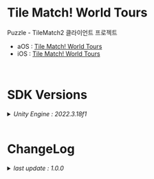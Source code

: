 # Tile Match! World Tours

Puzzle - TileMatch2 클라이언트 프로젝트

+ aOS : [Tile Match! World Tours](https://play.google.com/store/apps/details?id=com.ninetap.bubblepartyshooterpuzzle&gl=US)
+ iOS : [Tile Match! World Tours](https://apps.apple.com/app/id6476965728)

<br>

# SDK Versions
<details>
<summary markdown="span"><em>Unity Engine : 2022.3.18f1</em></summary>
<br>

---
+ UnityPackage Version
   - External Dependency Manager : 1.2.178
   - AppsFlyer : 6.12.22
   - Firebase : 11.6.0
   - Facebook : 16.0.2
   - IronSource : 7.7.0
   - In App Purchasing : 4.10.0

</details>

<br>

# ChangeLog

<details>
<summary markdown="span"><em>last update : 1.0.0</em></summary>
<br>

---
+ 1.0.0
   - 출시 버전 배포

---
+ 0.0.1
   - Kick Off

</details>